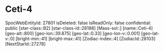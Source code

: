 ﻿---
location: [0.33,39.875,800]
type: Station
tags:
- astro/Star

---

# Ceti-4

SpocWebEntityId: 27801
isDeleted: false
isReadOnly: false
confidential: public
[star-class::B2]
[star-class-id::28188]
[Mass-sol::]
[name::Ceti-4]
[geo-alt::800]
[geo-lon::39.875]
[geo-lat::0.33]
[geo-lon-v::0.001]
[geo-lat-v::0]
[bright-min::41]
[bright-max::41]
[Zodiac-index::4]
[ZodiacId::28103]
[NextStarId::27278]

